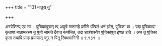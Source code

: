 +++
title = "131 मातुस् तु"

+++

अस्येशिन्य् एव सा । पुत्रिकापुत्रस् त्व् अपुत्रे मातामहे प्रमीते ऽखिलं धनं हरेत्, पुत्रिका वा । यदा पुत्रिकायां कृतायां मातामहस्य तु पुत्रो जायते दैवात् कथंचित्, तदा भ्रात्रंशस्यैव पुत्रिकापुत्र ईशत इति । अथ तु पुत्रिका कृता तथापि प्राक् प्रयाणात् प्तुर् न पितू रिक्थभागिनी ॥ ९.१३१ ॥